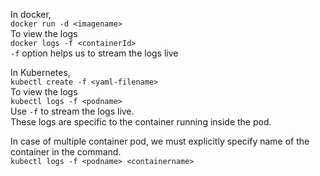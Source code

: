 In docker,  
`docker run -d <imagename>`  
To view the logs  
`docker logs -f <containerId>`  
`-f` option helps us to stream the logs live  

In Kubernetes,  
`kubectl create -f <yaml-filename>`   
To view the logs  
`kubectl logs -f <podname>`  
Use `-f` to stream the logs live.  
These logs are specific to the container running inside the pod.  

In case of multiple container pod, we must explicitly specify name of the container in the command.  
`kubectl logs -f <podname> <containername>`   






